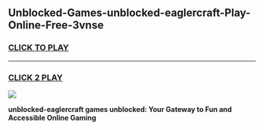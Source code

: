 
## Unblocked-Games-unblocked-eaglercraft-Play-Online-Free-3vnse
<h3>
<a href="https://premium76.site?title=unblocked-eaglercraft&ref=26A">CLICK TO PLAY</a></h3>
<hr>

<h3>
<a href="https://premium76.site?title=unblocked-eaglercraft&ref=26A">CLICK 2 PLAY</a>
  
</h3>

<a href="https://premium76.site?title=unblocked-eaglercraft&ref=26A"><img src="https://clearcache.store/games.png"></a>


**unblocked-eaglercraft games unblocked: Your Gateway to Fun and Accessible Online Gaming**

